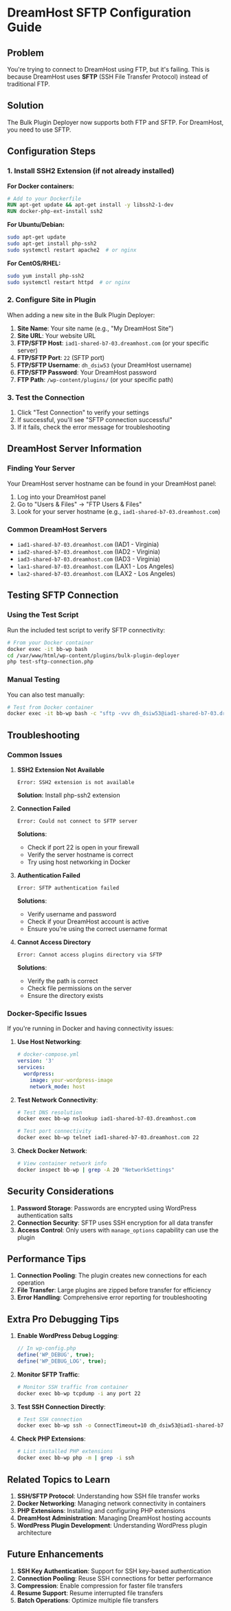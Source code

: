 # DreamHost SFTP Configuration Guide

## Problem
You're trying to connect to DreamHost using FTP, but it's failing. This is because DreamHost uses **SFTP** (SSH File Transfer Protocol) instead of traditional FTP.

## Solution
The Bulk Plugin Deployer now supports both FTP and SFTP. For DreamHost, you need to use SFTP.

## Configuration Steps

### 1. Install SSH2 Extension (if not already installed)

**For Docker containers:**
```dockerfile
# Add to your Dockerfile
RUN apt-get update && apt-get install -y libssh2-1-dev
RUN docker-php-ext-install ssh2
```

**For Ubuntu/Debian:**
```bash
sudo apt-get update
sudo apt-get install php-ssh2
sudo systemctl restart apache2  # or nginx
```

**For CentOS/RHEL:**
```bash
sudo yum install php-ssh2
sudo systemctl restart httpd  # or nginx
```

### 2. Configure Site in Plugin

When adding a new site in the Bulk Plugin Deployer:

1. **Site Name**: Your site name (e.g., "My DreamHost Site")
2. **Site URL**: Your website URL
3. **FTP/SFTP Host**: `iad1-shared-b7-03.dreamhost.com` (or your specific server)
4. **FTP/SFTP Port**: `22` (SFTP port)
5. **FTP/SFTP Username**: `dh_dsiw53` (your DreamHost username)
6. **FTP/SFTP Password**: Your DreamHost password
7. **FTP Path**: `/wp-content/plugins/` (or your specific path)

### 3. Test the Connection

1. Click "Test Connection" to verify your settings
2. If successful, you'll see "SFTP connection successful"
3. If it fails, check the error message for troubleshooting

## DreamHost Server Information

### Finding Your Server
Your DreamHost server hostname can be found in your DreamHost panel:
1. Log into your DreamHost panel
2. Go to "Users & Files" → "FTP Users & Files"
3. Look for your server hostname (e.g., `iad1-shared-b7-03.dreamhost.com`)

### Common DreamHost Servers
- `iad1-shared-b7-03.dreamhost.com` (IAD1 - Virginia)
- `iad2-shared-b7-03.dreamhost.com` (IAD2 - Virginia)
- `iad3-shared-b7-03.dreamhost.com` (IAD3 - Virginia)
- `lax1-shared-b7-03.dreamhost.com` (LAX1 - Los Angeles)
- `lax2-shared-b7-03.dreamhost.com` (LAX2 - Los Angeles)

## Testing SFTP Connection

### Using the Test Script
Run the included test script to verify SFTP connectivity:

```bash
# From your Docker container
docker exec -it bb-wp bash
cd /var/www/html/wp-content/plugins/bulk-plugin-deployer
php test-sftp-connection.php
```

### Manual Testing
You can also test manually:

```bash
# Test from Docker container
docker exec -it bb-wp bash -c "sftp -vvv dh_dsiw53@iad1-shared-b7-03.dreamhost.com"
```

## Troubleshooting

### Common Issues

1. **SSH2 Extension Not Available**
   ```
   Error: SSH2 extension is not available
   ```
   **Solution**: Install php-ssh2 extension

2. **Connection Failed**
   ```
   Error: Could not connect to SFTP server
   ```
   **Solutions**:
   - Check if port 22 is open in your firewall
   - Verify the server hostname is correct
   - Try using host networking in Docker

3. **Authentication Failed**
   ```
   Error: SFTP authentication failed
   ```
   **Solutions**:
   - Verify username and password
   - Check if your DreamHost account is active
   - Ensure you're using the correct username format

4. **Cannot Access Directory**
   ```
   Error: Cannot access plugins directory via SFTP
   ```
   **Solutions**:
   - Verify the path is correct
   - Check file permissions on the server
   - Ensure the directory exists

### Docker-Specific Issues

If you're running in Docker and having connectivity issues:

1. **Use Host Networking**:
   ```yaml
   # docker-compose.yml
   version: '3'
   services:
     wordpress:
       image: your-wordpress-image
       network_mode: host
   ```

2. **Test Network Connectivity**:
   ```bash
   # Test DNS resolution
   docker exec bb-wp nslookup iad1-shared-b7-03.dreamhost.com
   
   # Test port connectivity
   docker exec bb-wp telnet iad1-shared-b7-03.dreamhost.com 22
   ```

3. **Check Docker Network**:
   ```bash
   # View container network info
   docker inspect bb-wp | grep -A 20 "NetworkSettings"
   ```

## Security Considerations

1. **Password Storage**: Passwords are encrypted using WordPress authentication salts
2. **Connection Security**: SFTP uses SSH encryption for all data transfer
3. **Access Control**: Only users with `manage_options` capability can use the plugin

## Performance Tips

1. **Connection Pooling**: The plugin creates new connections for each operation
2. **File Transfer**: Large plugins are zipped before transfer for efficiency
3. **Error Handling**: Comprehensive error reporting for troubleshooting

## Extra Pro Debugging Tips

1. **Enable WordPress Debug Logging**:
   ```php
   // In wp-config.php
   define('WP_DEBUG', true);
   define('WP_DEBUG_LOG', true);
   ```

2. **Monitor SFTP Traffic**:
   ```bash
   # Monitor SSH traffic from container
   docker exec bb-wp tcpdump -i any port 22
   ```

3. **Test SSH Connection Directly**:
   ```bash
   # Test SSH connection
   docker exec bb-wp ssh -o ConnectTimeout=10 dh_dsiw53@iad1-shared-b7-03.dreamhost.com
   ```

4. **Check PHP Extensions**:
   ```bash
   # List installed PHP extensions
   docker exec bb-wp php -m | grep -i ssh
   ```

## Related Topics to Learn

1. **SSH/SFTP Protocol**: Understanding how SSH file transfer works
2. **Docker Networking**: Managing network connectivity in containers
3. **PHP Extensions**: Installing and configuring PHP extensions
4. **DreamHost Administration**: Managing DreamHost hosting accounts
5. **WordPress Plugin Development**: Understanding WordPress plugin architecture

## Future Enhancements

1. **SSH Key Authentication**: Support for SSH key-based authentication
2. **Connection Pooling**: Reuse SSH connections for better performance
3. **Compression**: Enable compression for faster file transfers
4. **Resume Support**: Resume interrupted file transfers
5. **Batch Operations**: Optimize multiple file transfers 
